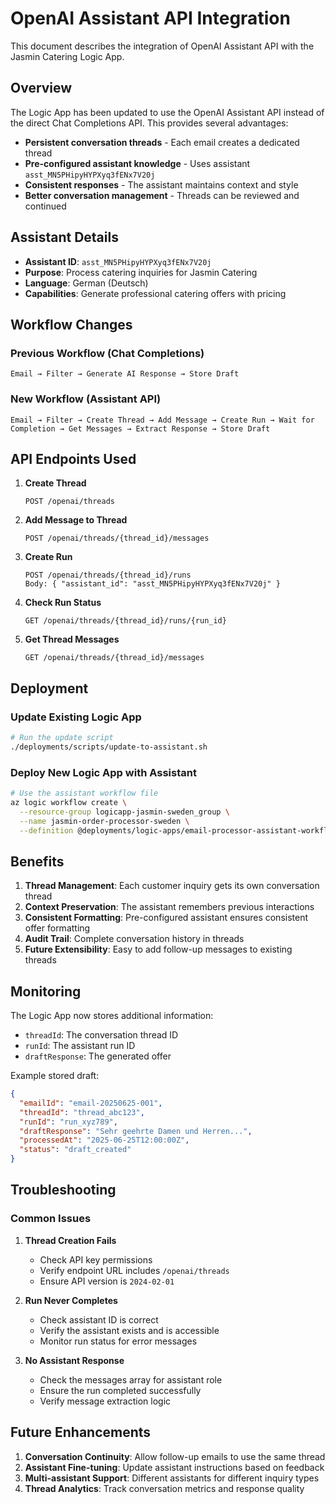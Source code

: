 # OpenAI Assistant API Integration

This document describes the integration of OpenAI Assistant API with the Jasmin Catering Logic App.

## Overview

The Logic App has been updated to use the OpenAI Assistant API instead of the direct Chat Completions API. This provides several advantages:

- **Persistent conversation threads** - Each email creates a dedicated thread
- **Pre-configured assistant knowledge** - Uses assistant `asst_MN5PHipyHYPXyq3fENx7V20j`
- **Consistent responses** - The assistant maintains context and style
- **Better conversation management** - Threads can be reviewed and continued

## Assistant Details

- **Assistant ID**: `asst_MN5PHipyHYPXyq3fENx7V20j`
- **Purpose**: Process catering inquiries for Jasmin Catering
- **Language**: German (Deutsch)
- **Capabilities**: Generate professional catering offers with pricing

## Workflow Changes

### Previous Workflow (Chat Completions)
```
Email → Filter → Generate AI Response → Store Draft
```

### New Workflow (Assistant API)
```
Email → Filter → Create Thread → Add Message → Create Run → Wait for Completion → Get Messages → Extract Response → Store Draft
```

## API Endpoints Used

1. **Create Thread**
   ```
   POST /openai/threads
   ```

2. **Add Message to Thread**
   ```
   POST /openai/threads/{thread_id}/messages
   ```

3. **Create Run**
   ```
   POST /openai/threads/{thread_id}/runs
   Body: { "assistant_id": "asst_MN5PHipyHYPXyq3fENx7V20j" }
   ```

4. **Check Run Status**
   ```
   GET /openai/threads/{thread_id}/runs/{run_id}
   ```

5. **Get Thread Messages**
   ```
   GET /openai/threads/{thread_id}/messages
   ```

## Deployment

### Update Existing Logic App
```bash
# Run the update script
./deployments/scripts/update-to-assistant.sh
```

### Deploy New Logic App with Assistant
```bash
# Use the assistant workflow file
az logic workflow create \
  --resource-group logicapp-jasmin-sweden_group \
  --name jasmin-order-processor-sweden \
  --definition @deployments/logic-apps/email-processor-assistant-workflow.json
```

## Benefits

1. **Thread Management**: Each customer inquiry gets its own conversation thread
2. **Context Preservation**: The assistant remembers previous interactions
3. **Consistent Formatting**: Pre-configured assistant ensures consistent offer formatting
4. **Audit Trail**: Complete conversation history in threads
5. **Future Extensibility**: Easy to add follow-up messages to existing threads

## Monitoring

The Logic App now stores additional information:
- `threadId`: The conversation thread ID
- `runId`: The assistant run ID
- `draftResponse`: The generated offer

Example stored draft:
```json
{
  "emailId": "email-20250625-001",
  "threadId": "thread_abc123",
  "runId": "run_xyz789",
  "draftResponse": "Sehr geehrte Damen und Herren...",
  "processedAt": "2025-06-25T12:00:00Z",
  "status": "draft_created"
}
```

## Troubleshooting

### Common Issues

1. **Thread Creation Fails**
   - Check API key permissions
   - Verify endpoint URL includes `/openai/threads`
   - Ensure API version is `2024-02-01`

2. **Run Never Completes**
   - Check assistant ID is correct
   - Verify the assistant exists and is accessible
   - Monitor run status for error messages

3. **No Assistant Response**
   - Check the messages array for assistant role
   - Ensure the run completed successfully
   - Verify message extraction logic

## Future Enhancements

1. **Conversation Continuity**: Allow follow-up emails to use the same thread
2. **Assistant Fine-tuning**: Update assistant instructions based on feedback
3. **Multi-assistant Support**: Different assistants for different inquiry types
4. **Thread Analytics**: Track conversation metrics and response quality